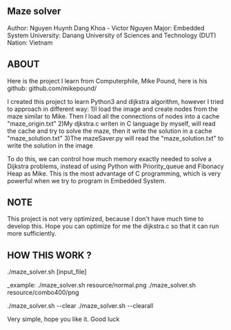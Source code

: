 ## Maze solver 
Author: Nguyen Huynh Dang Khoa - Victor Nguyen
Major: Embedded System
University: Danang University of Sciences and Technology (DUT)
Nation: Vietnam

##  ABOUT
Here is the project I learn from Computerphile, Mike Pound, here is his github:
github.com/mikepound/

I created this project to learn Python3 and dijkstra algorithm, however I tried to approach
in different way:
  1)I load the image and create nodes from the maze similar to Mike.
    Then I load all the connections of nodes into a cache "maze_origin.txt"
  2)My djkstra.c writen in C language by myself, will read the cache and try to solve
    the maze, then it write the solution in a cache "maze_solution.txt"
  3)The mazeSaver.py will read the "maze_solution.txt" to write the solution in the image

To do this, we can control how much memory exactly needed to solve a Dijkstra problems, instead
of using Python with Priority_queue and Fibonacy Heap as Mike. This is the most advantage of C
programming, which is very powerful when we try to program in Embedded System. 

## NOTE
This project is not very optimized, because I don't have much time to develop this. Hope you
can optimize for me the dijkstra.c so that it can run more sufficiently.

## HOW THIS WORK ?

./maze_solver.sh [input_file]

_example: ./maze_solver.sh resource/normal.png
          ./maze_solver.sh resource/combo400/png
          
./maze_solver.sh --clear
./maze_solver.sh --clearall

Very simple, hope you like it. Good luck
